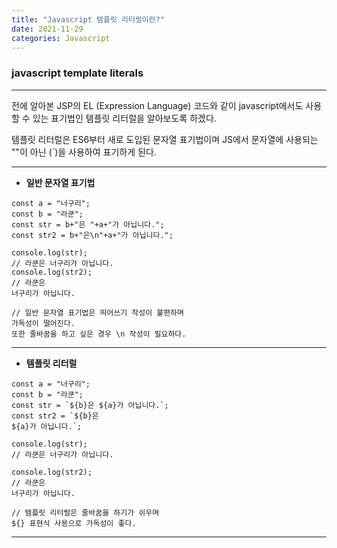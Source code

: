 ```yaml
---
title: "Javascript 템플릿 리터럴이란?"
date: 2021-11-29
categories: Javascript
---
```


### javascript template literals

---

전에 알아본 JSP의 EL (Expression Language) 코드와 같이 javascript에서도 사용할 수 있는 표기법인 템플릿 리터럴을 알아보도록 하겠다.

템플릿 리터럴은 ES6부터 새로 도입된 문자열 표기법이며 JS에서 문자열에 사용되는 ""이 아닌 (`)을 사용하여 표기하게 된다.

---

- **일반 문자열 표기법**

```
const a = "너구리";
const b = "라쿤";
const str = b+"은 "+a+"가 아닙니다.";
const str2 = b+"은\n"+a+"가 아닙니다.";

console.log(str);
// 라쿤은 너구리가 아닙니다.
console.log(str2);
// 라쿤은 
너구리가 아닙니다.

// 일반 문자열 표기법은 띄어쓰기 작성이 불편하며 
가독성이 떨어진다.
또한 줄바꿈을 하고 싶은 경우 \n 작성이 필요하다.
```

---

- **템플릿 리터럴**

```
const a = "너구리";
const b = "라쿤";
const str = `${b}은 ${a}가 아닙니다.`;
const str2 = `${b}은 
${a}가 아닙니다.`;

console.log(str);
// 라쿤은 너구리가 아닙니다.

console.log(str2);
// 라쿤은 
너구리가 아닙니다.

// 템플릿 리터럴은 줄바꿈을 하기가 쉬우며
${} 표현식 사용으로 가독성이 좋다.
```

---
